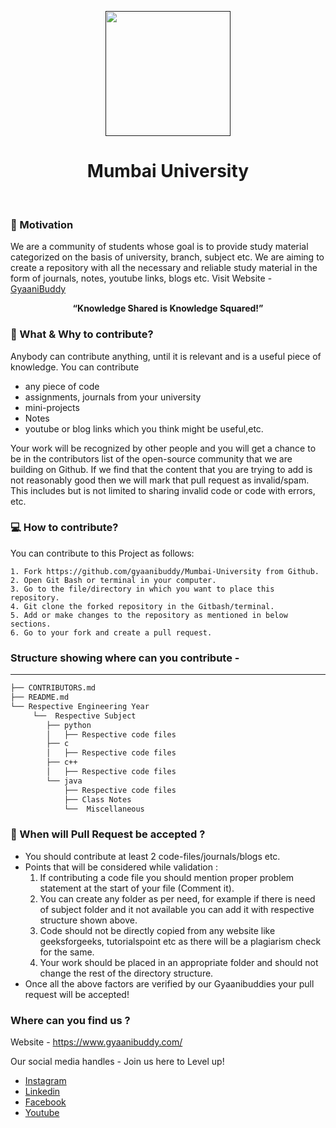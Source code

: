<p align="center">
  <a href="" rel="noopener">
 <img width=200px src="https://unimumbaidsd.com/images/logo.jpg"/></a>
</p>
<h1 align = 'center'> Mumbai University </h1>

<br>

### :muscle: Motivation
We are a community of students whose goal is to provide study material categorized on the basis of university, branch, subject etc. We are aiming to create a repository with all the necessary and reliable study material in the form of journals, notes, youtube links, blogs etc. Visit Website - <a href="www.gyaanibuddy.com">GyaaniBuddy</a>
<p align="center"><b> “Knowledge Shared is Knowledge Squared!” </b></p> 


### 🚀 What & Why to contribute?

Anybody can contribute anything, until it is relevant and is a useful piece of knowledge. 
You can contribute 
- any piece of code
- assignments, journals from your university
- mini-projects
- Notes
- youtube or blog links which you think might be useful,etc.

Your work will be recognized by other people and you will get a chance to be in the contributors list of the open-source community that we are building on Github. If we find that the content that you are trying to add is not reasonably good then we will mark that pull request as invalid/spam. This includes but is not limited to sharing invalid code or code with errors, etc. 

### 💻 How to contribute?
You can contribute to this Project as follows:

```
1. Fork https://github.com/gyaanibuddy/Mumbai-University from Github. 
2. Open Git Bash or terminal in your computer. 
3. Go to the file/directory in which you want to place this repository. 
4. Git clone the forked repository in the Gitbash/terminal.
5. Add or make changes to the repository as mentioned in below sections. 
6. Go to your fork and create a pull request.
```

### Structure showing where can you contribute - 
--------

  ```sh
  ├── CONTRIBUTORS.md   
  ├── README.md
  └── Respective Engineering Year
       └──  Respective Subject
          ├── python
          │   ├── Respective code files
          ├── c
          │   ├── Respective code files
          ├── c++
          │   ├── Respective code files
          └── java
              ├── Respective code files
              ├── Class Notes
              └──  Miscellaneous 

  ```

### :page_with_curl: When will Pull Request be accepted ?
- You should contribute at least 2 code-files/journals/blogs etc.
- Points that will be considered while validation :
  1. If contributing a code file you should mention proper problem statement at the start of your file (Comment it).
  2. You can create any folder as per need, for example if there is need of subject folder and it not available you can add it with respective structure shown above.
  3. Code should not be directly copied from any website like geeksforgeeks, tutorialspoint etc as there will be a plagiarism check for the same.
  4. Your work should be placed in an appropriate folder and should not change the rest of the directory structure. 
- Once all the above factors are verified by our Gyaanibuddies your pull request will be accepted!

### Where can you find us ?
Website - https://www.gyaanibuddy.com/

Our social media handles - Join us here to Level up!
- <a href="https://www.instagram.com/gyaanibuddy/"> Instagram <a> <br>
- <a href="https://www.linkedin.com/company/gyaani-buddy"> Linkedin </a> <br> 
- <a href="https://www.facebook.com/GyaaniBuddyFB"> Facebook </a> <br>
- <a href="https://www.youtube.com/channel/UCikNFWC59EktOI8yfgvwPDA"> Youtube </a> <br>
  

